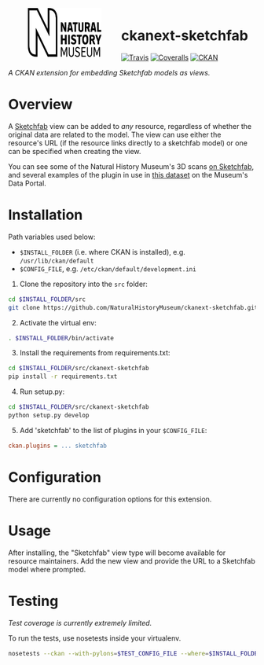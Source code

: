 <img src=".github/nhm-logo.svg" align="left" width="150px" height="100px" hspace="40"/>

# ckanext-sketchfab

[![Travis](https://img.shields.io/travis/NaturalHistoryMuseum/ckanext-sketchfab/master.svg?style=flat-square)](https://travis-ci.org/NaturalHistoryMuseum/ckanext-sketchfab)
[![Coveralls](https://img.shields.io/coveralls/github/NaturalHistoryMuseum/ckanext-sketchfab/master.svg?style=flat-square)](https://coveralls.io/github/NaturalHistoryMuseum/ckanext-sketchfab)
[![CKAN](https://img.shields.io/badge/ckan-2.9.0a-orange.svg?style=flat-square)](https://github.com/ckan/ckan)

_A CKAN extension for embedding Sketchfab models as views._


# Overview

A [Sketchfab](https://sketchfab.com) view can be added to _any_ resource, regardless of whether the original data are related to the model. The view can use either the resource's URL (if the resource links directly to a sketchfab model) or one can be specified when creating the view.

You can see some of the Natural History Museum's 3D scans [on Sketchfab](https://sketchfab.com/NHM_Imaging), and several examples of the plugin in use in [this dataset](https://data.nhm.ac.uk/dataset/3d-cetacean-scanning) on the Museum's Data Portal.


# Installation

Path variables used below:
- `$INSTALL_FOLDER` (i.e. where CKAN is installed), e.g. `/usr/lib/ckan/default`
- `$CONFIG_FILE`, e.g. `/etc/ckan/default/development.ini`

1. Clone the repository into the `src` folder:

  ```bash
  cd $INSTALL_FOLDER/src
  git clone https://github.com/NaturalHistoryMuseum/ckanext-sketchfab.git
  ```

2. Activate the virtual env:

  ```bash
  . $INSTALL_FOLDER/bin/activate
  ```

3. Install the requirements from requirements.txt:

  ```bash
  cd $INSTALL_FOLDER/src/ckanext-sketchfab
  pip install -r requirements.txt
  ```

4. Run setup.py:

  ```bash
  cd $INSTALL_FOLDER/src/ckanext-sketchfab
  python setup.py develop
  ```

5. Add 'sketchfab' to the list of plugins in your `$CONFIG_FILE`:

  ```ini
  ckan.plugins = ... sketchfab
  ```

# Configuration

There are currently no configuration options for this extension.


# Usage

After installing, the "Sketchfab" view type will become available for resource maintainers. Add the new view and provide the URL to a Sketchfab model where prompted.


# Testing

_Test coverage is currently extremely limited._

To run the tests, use nosetests inside your virtualenv.
```bash
nosetests --ckan --with-pylons=$TEST_CONFIG_FILE --where=$INSTALL_FOLDER/src/ckanext-sketchfab
```
